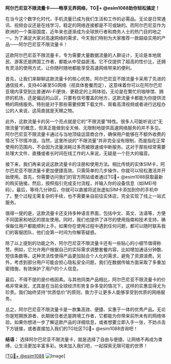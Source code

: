 **阿尔巴尼亚不限流量卡——畅享无界网络，TG💪+ @esim1088助你轻松搞定！**

在当今这个数字化时代，手机流量已成为我们生活和工作的必需品。无论是日常通讯、视频会议还是在线学习，稳定的网络连接都是不可或缺的。而阿尔巴尼亚作为欧洲的一个美丽国度，近年来也逐渐成为全球旅行者和商务人士的热门目的地之一。为了满足大家对高速网络的需求，今天我们特别为大家推荐一款超级实用的产品——阿尔巴尼亚不限流量卡！

这款阿尔巴尼亚不限流量卡，专为需要大量数据流量的人群设计，无论是本地居民、游客还是跨国工作者，都能从中受益匪浅。它不仅提供了超高的性价比，还拥有灵活的使用方式，让你随时随地都能享受高速网络带来的便利。

首先，让我们来聊聊这款流量卡的核心优势。阿尔巴尼亚不限流量卡采用了先进的通信技术，支持4G甚至5G网络（视具体套餐而定），这意味着你可以在阿尔巴尼亚境内享受到比普通Wi-Fi更快、更稳定的上网体验。无论是在繁忙的咖啡馆、拥挤的机场，还是偏远的山区，只要有信号覆盖的地方，这款流量卡都能为你提供流畅的网络服务。特别是对于那些需要频繁下载文件、观看高清视频或者进行远程办公的人来说，这简直就是天赐之物。

此外，这款流量卡的另一个亮点就是它的“不限流量”特性。很多人可能听说过“无限流量”的概念，但真正能做到全天候、无限制地提供高速网络服务的并不多见。阿尔巴尼亚不限流量卡通过与当地顶级运营商合作，确保用户能够在不额外收费的情况下尽情冲浪。当然，这里所说的“不限流量”并非完全没有限制，而是指在正常使用的范围内，不会因为流量消耗过多而被限速或中断服务。这对于那些经常需要处理大文件、直播或者长时间在线工作的人来说，无疑是一个巨大的福音。

接下来，我们再来说说这款流量卡的注册和使用方法。相比传统的实体SIM卡，阿尔巴尼亚不限流量卡更加便捷高效。只需简单的几步操作，你就可以轻松激活并开始使用。首先，你需要访问我们的官方网站或者通过TG💪+ @esim1088获取最新的购买链接。然后，按照指引完成支付流程，并输入你的设备信息（如IMEI号码）。最后，等待几分钟后，你就可以直接将这张虚拟SIM卡添加到你的手机中了。整个过程无需复杂的手续，也不需要亲自前往实体店，完全实现了线上一站式服务。

值得一提的是，这款流量卡还支持多种语言界面，包括中文、英文、法语等，方便不同国家和地区的朋友使用。同时，我们也提供了详尽的使用指南和技术支持，确保每位用户都能顺利上手。如果你在使用过程中遇到任何问题，都可以随时联系我们的客服团队，他们会第一时间为你解答疑惑。

除了以上提到的功能之外，阿尔巴尼亚不限流量卡还有一些贴心的小细节值得称赞。例如，它允许用户根据自己的实际需求调整套餐内容，比如增加通话分钟数、短信条数等。这种灵活性使得产品更加贴合个人化的需求，避免了资源浪费。另外，考虑到部分用户可能会担心隐私安全问题，我们在数据传输方面采取了多重加密措施，有效保护了用户的个人信息。

最后，不得不提的是价格因素。与其他同类产品相比，阿尔巴尼亚不限流量卡的价格非常亲民，尤其是在当前全球经济形势复杂多变的情况下，这样的实惠显得尤为珍贵。我们始终坚持“优质低价”的原则，致力于让更多人能够享受到优质的网络服务。

总之，阿尔巴尼亚不限流量卡是一款集高效、便捷、实惠于一体的优秀产品。无论你是短期旅游者、长期居住者还是跨境工作者，它都能为你带来前所未有的网络体验。如果你想进一步了解这款产品的详细信息，或者想要立即入手一张，不妨点击下方链接，或者直接加入我们的TG社区TG💪+ @esim1088咨询吧！

**结语：**
选择阿尔巴尼亚不限流量卡，就是选择了自由与便捷。让网络不再成为束缚，让生活更加丰富多彩。快来加入我们吧，一起探索无限可能的世界！

[[TG💪+ @esim1088](https://t.me/s/esim1088) ![Image](https://i.postimg.cc/4NQfJmqS/Snipaste-2025-05-13-00-14-12.png)]